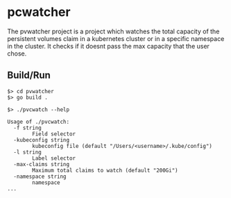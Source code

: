# pcwatcher 

The pvwatcher project is a project which watches the total capacity of the persistent volumes claim in a kubernetes cluster or in a specific namespace in the cluster. It checks if it doesnt pass the max capacity that the user chose.

## Build/Run

```shell
$> cd pvwatcher
$> go build . 
```
```shell
$> ./pvcwatch --help

Usage of ./pvcwatch:
  -f string
    	Field selector
  -kubeconfig string
    	kubeconfig file (default "/Users/<username>/.kube/config")
  -l string
    	Label selector
  -max-claims string
    	Maximum total claims to watch (default "200Gi")
  -namespace string
    	namespace
...
```



